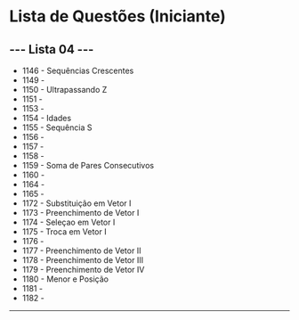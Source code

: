 
# Lista de Questões (Iniciante)

## --- Lista 04 ---

* 1146 - Sequências Crescentes
* 1149 - 
* 1150 - Ultrapassando Z
* 1151 - 
* 1153 -
* 1154 - Idades
* 1155 - Sequência S
* 1156 - 
* 1157 - 
* 1158 - 
* 1159 - Soma de Pares Consecutivos
* 1160 - 
* 1164 - 
* 1165 - 
* 1172 - Substituição em Vetor I
* 1173 - Preenchimento de Vetor I
* 1174 - Seleçao em Vetor I
* 1175 - Troca em Vetor I
* 1176 - 
* 1177 - Preenchimento de Vetor II
* 1178 - Preenchimento de Vetor III
* 1179 - Preenchimento de Vetor IV
* 1180 - Menor e Posição
* 1181 - 
* 1182 - 
---